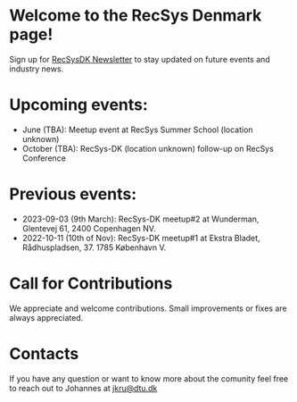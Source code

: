 # Welcome to the RecSys Denmark page!

Sign up for [RecSysDK Newsletter](https://forms.gle/XyxM3jnUp1jcTpSL8) to stay updated on future events and industry news. 


# Upcoming events:
- June (TBA): Meetup event at RecSys Summer School (location unknown)
- October (TBA): RecSys-DK (location unknown) follow-up on RecSys Conference

# Previous events:
- 2023-09-03 (9th March): RecSys-DK meetup#2 at Wunderman, Glentevej 61, 2400 Copenhagen NV. 
- 2022-10-11 (10th of Nov): RecSys-DK meetup#1 at Ekstra Bladet, Rådhuspladsen, 37. 1785 København V.


# Call for Contributions
We appreciate and welcome contributions. Small improvements or fixes are always appreciated. 


# Contacts
If you have any question or want to know more about the comunity feel free to reach out to Johannes at jkru@dtu.dk
